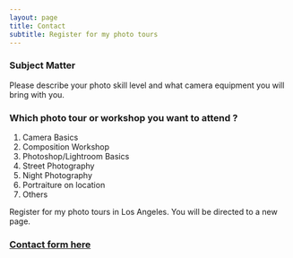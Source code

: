 ```yaml
---
layout: page
title: Contact
subtitle: Register for my photo tours
---
```


### Subject Matter
Please describe your photo skill level and what camera equipment you will bring with you.

### Which photo tour or workshop you want to attend ?

1. Camera Basics
2. Composition Workshop
3. Photoshop/Lightroom Basics
4. Street Photography
5. Night Photography
6. Portraiture on location
7. Others

Register for my photo tours in Los Angeles. You will be directed to a new page.

### [Contact form here](https://sandiegophotosafari.net/register/)
